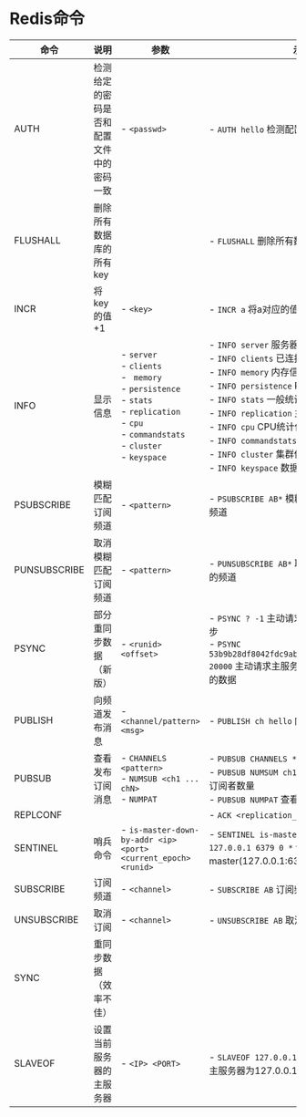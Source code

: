 # Redis命令

| 命令         | 说明                                     | 参数                                                         | 示例                                                         |
| ------------ | ---------------------------------------- | ------------------------------------------------------------ | ------------------------------------------------------------ |
| AUTH         | 检测给定的密码是否和配置文件中的密码一致 | - `<passwd>`                                                 | - `AUTH hello` 检测配置的密码是不是hello                     |
| FLUSHALL     | 删除所有数据库的所有key                  |                                                              | - `FLUSHALL` 删除所有数据                                    |
| INCR         | 将key的值+1                              | - `<key>`                                                    | - `INCR a` 将a对应的值+1                                     |
| INFO         | 显示信息                                 | - `server`<br>- `clients`<br>- ` memory`<br>- `persistence`<br>- `stats`<br>- `replication`<br>- `cpu`<br>- `commandstats`<br>- `cluster`<br>- `keyspace` | - `INFO server` 服务器信息<br>- `INFO clients` 已连接客户端信息<br>- `INFO memory` 内存信息<br>- `INFO persistence` RDB和AOF相关信息<br>- `INFO stats` 一般统计信息<br>- `INFO replication` 主从复制信息<br>- `INFO cpu` CPU统计信息<br>- `INFO commandstats` 命令统计信息<br>- `INFO cluster` 集群信息<br>- `INFO keyspace` 数据库相关的统计信息 |
| PSUBSCRIBE   | 模糊匹配订阅频道                         | - `<pattern>`                                                | - `PSUBSCRIBE AB*` 模糊匹配订阅以AB开头的频道                |
| PUNSUBSCRIBE | 取消模糊匹配订阅频道                     | - `<pattern>`                                                | - `PUNSUBSCRIBE AB*` 取消模糊匹配以AB开头的频道              |
| PSYNC        | 部分重同步数据（新版）                   | - `<runid> <offset>`                                         | - `PSYNC ? -1` 主动请求主服务器进行完整重同步<br>- `PSYNC 53b9b28df8042fdc9ab5e3fcbbbabff1d5dce2b3 20000` 主动请求主服务器同步偏移量2000之后的数据 |
| PUBLISH      | 向频道发布消息                           | - `<channel/pattern> <msg>`                                  | - `PUBLISH ch hello` 向频道ch发送消息hello                   |
| PUBSUB       | 查看发布订阅消息                         | - `CHANNELS <pattern>`<br>- `NUMSUB <ch1 ... chN>`<br>- `NUMPAT` | - `PUBSUB CHANNELS *.abc` 查看匹配频道<br>- `PUBSUB NUMSUM ch1 ch2` 查看ch1和ch2的订阅者数量<br>- `PUBSUB NUMPAT` 查看订阅模式的数量 |
| REPLCONF     |                                          |                                                              | - `ACK <replication_offset>`                                 |
| SENTINEL     | 哨兵命令                                 | - `is-master-down-by-addr <ip> <port> <current_epoch> <runid>` | - `SENTINEL is-master-down-by-addr 127.0.0.1 6379 0 *` 询问其他哨兵，master(127.0.0.1:6379)是否已下线 |
| SUBSCRIBE    | 订阅频道                                 | - `<channel>`                                                | - `SUBSCRIBE AB` 订阅频道AB                                  |
| UNSUBSCRIBE  | 取消订阅                                 | - `<channel>`                                                | - `UNSUBSCRIBE AB` 取消订阅频道AB                            |
| SYNC         | 重同步数据（效率不佳）                   |                                                              |                                                              |
| SLAVEOF      | 设置当前服务器的主服务器                 | - `<IP> <PORT>`                                              | - `SLAVEOF 127.0.0.1 6379` 设置当前服务器的主服务器为127.0.0.1:6379 |

